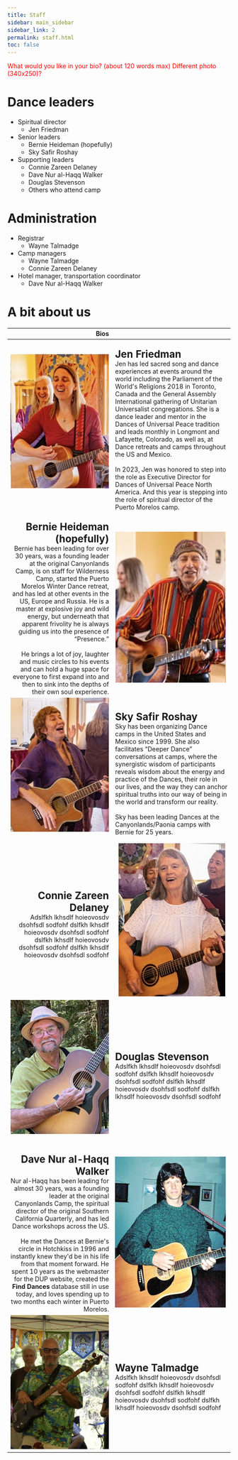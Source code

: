 ```yaml
---
title: Staff
sidebar: main_sidebar
sidebar_link: 2
permalink: staff.html
toc: false
---
```


<span style="color:red">What would you like in your bio? (about 120 words max) Different photo (340x250)?</span>

# Dance leaders

* Spiritual director
  * Jen Friedman
* Senior leaders
  * Bernie Heideman (hopefully)
  * Sky Safir Roshay
* Supporting leaders
  * Connie Zareen Delaney
  * Dave Nur al-Haqq Walker
  * Douglas Stevenson
  * Others who attend camp

# Administration

* Registrar
  * Wayne Talmadge
* Camp managers
  * Wayne Talmadge
  * Connie Zareen Delaney
* Hotel manager, transportation coordinator
  * Dave Nur al-Haqq Walker

# A bit about us

| Bios |      |
| ---: | :--- |
| ![Jen](../images/PM_Jen.jpg) &nbsp;| <br><span style="font-size: 160%">**Jen Friedman**</span><br>Jen has led sacred song and dance experiences at events around the world including the Parliament of the World's Religions 2018 in Toronto, Canada and the General Assembly International gathering of Unitarian Universalist congregations. She is a dance leader and mentor in the Dances of Universal Peace tradition and leads monthly in Longmont and Lafayette, Colorado, as well as, at Dance retreats and camps throughout the US and Mexico.<br><br>In 2023, Jen was honored to step into the role as Executive Director for Dances of Universal Peace North America. And this year is stepping into the role of spiritual director of the Puerto Morelos camp. |
| <br><span style="font-size: 160%">**Bernie Heideman (hopefully)**</span><br>Bernie has been leading for over 30 years, was a founding leader at the original Canyonlands Camp, is on staff for Wilderness Camp, started the Puerto Morelos Winter Dance retreat, and has led at other events in the US, Europe and Russia. He is a master at explosive joy and wild energy, but underneath that apparent frivolity he is always guiding us into the presence of “Presence.”<br><br>He brings a lot of joy, laughter and music circles to his events and can hold a huge space for everyone to first expand into and then to sink into the depths of their own soul experience. | &nbsp; ![Bernie](../images/PM_Bernie.jpg) |
| ![Sky](../images/PM_Sky.jpg) &nbsp; | <br><span style="font-size: 160%">**Sky Safir Roshay**</span><br>Sky has been organizing Dance camps in the United States and Mexico since 1999. She also facilitates “Deeper Dance” conversations at camps, where the synergistic wisdom of participants reveals wisdom about the energy and practice of the Dances, their role in our lives, and the way they can anchor spiritual truths into our way of being in the world and transform our reality.<br><br>Sky has been leading Dances at the Canyonlands/Paonia camps with Bernie for 25 years. |
| <br><span style="font-size: 160%">**Connie Zareen Delaney**</span><br>Adslfkh lkhsdlf hoieovosdv dsohfsdl  sodfohf dslfkh lkhsdlf hoieovosdv dsohfsdl  sodfohf dslfkh lkhsdlf hoieovosdv dsohfsdl  sodfohf dslfkh lkhsdlf hoieovosdv dsohfsdl  sodfohf  | &nbsp; ![Connie Zareen](../images/PM_Zareen.jpg) |
| ![Douglas](../images/PM_Douglas.jpg) &nbsp; | <br><span style="font-size: 160%">**Douglas Stevenson**</span><br>Adslfkh lkhsdlf hoieovosdv dsohfsdl  sodfohf dslfkh lkhsdlf hoieovosdv dsohfsdl  sodfohf dslfkh lkhsdlf hoieovosdv dsohfsdl  sodfohf dslfkh lkhsdlf hoieovosdv dsohfsdl  sodfohf  |
| <br><span style="font-size: 160%">**Dave Nur al-Haqq Walker**</span><br>Nur al-Haqq has been leading for almost 30 years, was a founding leader at the original Canyonlands Camp, the spiritual director of the original Southern California Quarterly, and has led Dance workshops across the US.<br><br>He met the Dances at Bernie's circle in Hotchkiss in 1996 and instantly knew they'd be in his life from that moment forward. He spent 10 years as the webmaster for the DUP website, created the **Find Dances** database still in use today, and loves spending up to two months each winter in Puerto Morelos. | &nbsp; ![Dave Nur al-Haqq](../images/PM_DaveNaH.jpg) |
| ![Wayne](../images/PM_Wayne.jpg) | <br><span style="font-size: 160%">**Wayne Talmadge**</span><br>Adslfkh lkhsdlf hoieovosdv dsohfsdl  sodfohf dslfkh lkhsdlf hoieovosdv dsohfsdl  sodfohf dslfkh lkhsdlf hoieovosdv dsohfsdl  sodfohf dslfkh lkhsdlf hoieovosdv dsohfsdl  sodfohf  |
